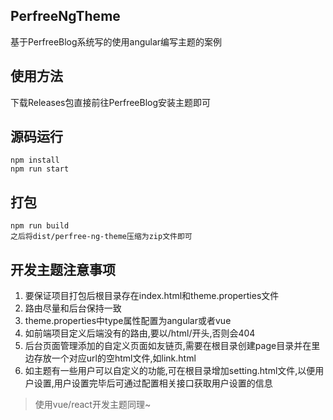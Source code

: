 ## PerfreeNgTheme
基于PerfreeBlog系统写的使用angular编写主题的案例
## 使用方法
下载Releases包直接前往PerfreeBlog安装主题即可
## 源码运行
```
npm install
npm run start
```
## 打包
```
npm run build
之后将dist/perfree-ng-theme压缩为zip文件即可
```
## 开发主题注意事项
1. 要保证项目打包后根目录存在index.html和theme.properties文件
2. 路由尽量和后台保持一致
3. theme.properties中type属性配置为angular或者vue
4. 如前端项目定义后端没有的路由,要以/html/开头,否则会404
5. 后台页面管理添加的自定义页面如友链页,需要在根目录创建page目录并在里边存放一个对应url的空html文件,如link.html
6. 如主题有一些用户可以自定义的功能,可在根目录增加setting.html文件,以便用户设置,用户设置完毕后可通过配置相关接口获取用户设置的信息

> 使用vue/react开发主题同理~